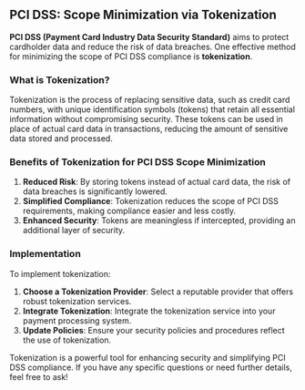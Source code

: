 ## PCI DSS: Scope Minimization via Tokenization

**PCI DSS (Payment Card Industry Data Security Standard)** aims to protect cardholder data and reduce the risk of data breaches. One effective method for minimizing the scope of PCI DSS compliance is **tokenization**.

### What is Tokenization?

Tokenization is the process of replacing sensitive data, such as credit card numbers, with unique identification symbols (tokens) that retain all essential information without compromising security. These tokens can be used in place of actual card data in transactions, reducing the amount of sensitive data stored and processed.

### Benefits of Tokenization for PCI DSS Scope Minimization

1. **Reduced Risk**: By storing tokens instead of actual card data, the risk of data breaches is significantly lowered.
2. **Simplified Compliance**: Tokenization reduces the scope of PCI DSS requirements, making compliance easier and less costly.
3. **Enhanced Security**: Tokens are meaningless if intercepted, providing an additional layer of security.

### Implementation

To implement tokenization:
1. **Choose a Tokenization Provider**: Select a reputable provider that offers robust tokenization services.
2. **Integrate Tokenization**: Integrate the tokenization service into your payment processing system.
3. **Update Policies**: Ensure your security policies and procedures reflect the use of tokenization.

Tokenization is a powerful tool for enhancing security and simplifying PCI DSS compliance. If you have any specific questions or need further details, feel free to ask!